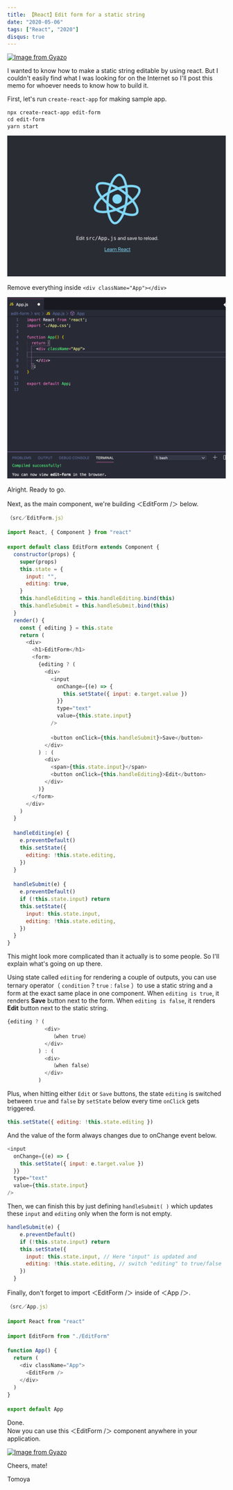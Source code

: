 ```yaml
---
title: 【React】Edit form for a static string
date: "2020-05-06"
tags: ["React", "2020"]
disqus: true
---
```



[![Image from Gyazo](https://i.gyazo.com/816e29f7ab89c608d09e3ddfd0883baf.gif)](https://gyazo.com/816e29f7ab89c608d09e3ddfd0883baf)

I wanted to know how to make a static string editable by using react. But I couldn't easily find what I was looking for on the Internet so I'll post this memo for whoever needs to know how to build it.

First, let's run `create-react-app` for making sample app.

```shell
npx create-react-app edit-form
cd edit-form
yarn start
```

![create-react-app-top-page](./create-react-app.jpg)

Remove everything inside `<div className="App"></div>`

![empty-app-js](./edit-pic1.png)

Alright. Ready to go.

Next, as the main component, we're building ＜EditForm /＞ below.


```js
（src／EditForm.js）

import React, { Component } from "react"

export default class EditForm extends Component {
  constructor(props) {
    super(props)
    this.state = {
      input: "",
      editing: true,
    }
    this.handleEditing = this.handleEditing.bind(this)
    this.handleSubmit = this.handleSubmit.bind(this)
  }
  render() {
    const { editing } = this.state
    return (
      <div>
        <h1>EditForm</h1>
        <form>
          {editing ? (
            <div>
              <input
                onChange={(e) => {
                  this.setState({ input: e.target.value })
                }}
                type="text"
                value={this.state.input}
              />

              <button onClick={this.handleSubmit}>Save</button>
            </div>
          ) : (
            <div>
              <span>{this.state.input}</span>
              <button onClick={this.handleEditing}>Edit</button>
            </div>
          )}
        </form>
      </div>
    )
  }

  handleEditing(e) {
    e.preventDefault()
    this.setState({
      editing: !this.state.editing,
    })
  }

  handleSubmit(e) {
    e.preventDefault()
    if (!this.state.input) return
    this.setState({
      input: this.state.input,
      editing: !this.state.editing,
    })
  }
}

```

This might look more complicated than it actually is to some people. So I'll explain what's going on up there.

Using state called `editing` for rendering a couple of outputs, you can use ternary operator（ `condition` ? `true` : `false` ）to use a static string and a form at the exact same place in one component. When `editing is true`, it renders **Save** button next to the form. When `editing is false`, it renders **Edit** button next to the static string.


```js
{editing ? (
            <div>
              （when true）
            </div>
          ) : (
            <div>
              （when false）
            </div>
          )
```

Plus, when hitting either `Edit` or `Save` buttons, the state `editing` is switched between `true` and `false` by `setState` below  every time `onClick` gets triggered.

```js
this.setState({ editing: !this.state.editing })
```

And the value of the form always changes due to onChange event below.

```js
<input
  onChange={(e) => {
    this.setState({ input: e.target.value })
  }}
  type="text"
  value={this.state.input}
/>
```

Then, we can finish this by just defining `handleSubmit( )` which updates these `input` and `editing` only when the form is not empty.

```js
handleSubmit(e) {
    e.preventDefault()
    if (!this.state.input) return
    this.setState({
      input: this.state.input, // Here "input" is updated and
      editing: !this.state.editing, // switch "editing" to true/false
    })
  }
```

Finally, don't forget to import ＜EditForm /＞ inside of ＜App /＞.


```js
（src／App.js）

import React from "react"

import EditForm from "./EditForm"

function App() {
  return (
    <div className="App">
      <EditForm />
    </div>
  )
}

export default App

```

Done.  
Now you can use this ＜EditForm /＞ component anywhere in your application.

[![Image from Gyazo](https://i.gyazo.com/816e29f7ab89c608d09e3ddfd0883baf.gif)](https://gyazo.com/816e29f7ab89c608d09e3ddfd0883baf)

Cheers, mate!

Tomoya
